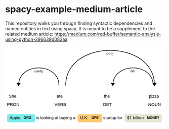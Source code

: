 # spacy-example-medium-article
This repository walks you through finding syntactic dependencies and named entities in text using spacy. It is meant to be a supplement to the related medium article: https://medium.com/red-buffer/semantic-analysis-using-python-296639d082aa

![Syntactic Dependencies](images/Syntactic-dependencies.png)
![Named Entities](images/Named-entities.png)
